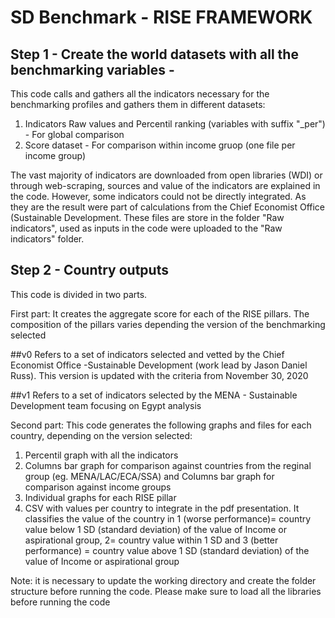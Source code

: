 
# SD Benchmark - RISE FRAMEWORK 

## Step 1 - Create the world datasets with all the benchmarking variables -

This code calls and gathers all the indicators necessary for the benchmarking profiles and gathers them in different datasets:

 1) Indicators Raw values and Percentil ranking (variables with suffix "_per") - For global comparison
 2) Score dataset -  For comparison within income gruop (one file per income group)

The vast majority of indicators are downloaded from open libraries (WDI) or through web-scraping, sources and value of the indicators are explained in the code.
However, some indicators could not be directly integrated. As they are the result were part of calculations from the Chief Economist Office (Sustainable Development.
These files are store in the folder "Raw indicators", used as inputs in the code were uploaded to the "Raw indicators" folder.

## Step 2 - Country outputs
This code is divided in two parts.

First part: It creates the aggregate score for each of the RISE pillars.
The composition of the pillars varies depending the version of the benchmarking selected

##v0 
Refers to a set of indicators selected and vetted by the Chief Economist Office -Sustainable Development (work lead by Jason Daniel Russ). 
This version is updated with the criteria from November 30, 2020

##v1
Refers to a set of indicators selected by the MENA - Sustainable Development team focusing on Egypt analysis  


Second part:  This code generates the following graphs and files for each country, depending on the version selected:

1) Percentil graph with all the indicators
2) Columns bar graph for comparison against countries from the reginal group (eg. MENA/LAC/ECA/SSA) and Columns bar graph for comparison against income groups
3) Individual graphs for each RISE pillar
4) CSV with values per country to integrate in the pdf presentation. It classifies the value of the country in 1 (worse performance)= country value below 1 SD (standard deviation) of the value of Income or aspirational group,
2= country value within 1 SD and 3 (better performance) = country value above 1 SD (standard deviation) of the value of Income or aspirational group

 Note: it is necessary to update the working directory and create the folder structure before running the code. Please make sure to load all the libraries before running the code
